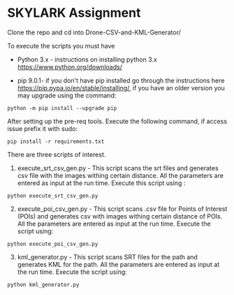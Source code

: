 # SKYLARK Assignment

Clone the repo and cd into Drone-CSV-and-KML-Generator/

To execute the scripts you must have  
    
* Python 3.x - instructions on installing python 3.x https://www.python.org/downloads/

* pip 9.0.1- if you don't have pip installed go through the instructions here https://pip.pypa.io/en/stable/installing/, if you have an older version you may upgrade using the command:
```
python -m pip install --upgrade pip
``` 


After setting up the pre-req tools. Execute the following command, if access issue prefix it with sudo:

```
pip install -r requirements.txt
```

There are three scripts of interest.

1. execute_srt_csv_gen.py  - This script scans the srt files and generates csv file with the images withing certain distance. All the parameters are entered as input at the run time. Execute this script using :
```
python execute_srt_csv_gen.py
```

2. execute_poi_csv_gen.py - This script scans .csv file for Points of Interest (POIs) and generates csv with images withing certain distance of POIs. All the parameters are entered as input at the run time. Execute the script using:
```
python execute_poi_csv_gen.py
```

3. kml_generator.py - This script scans SRT files for the path and generates KML for the path. All the parameters are entered as input at the run time. Execute the script using:
```
python kml_generator.py
```